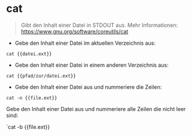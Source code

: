 # cat

> Gibt den Inhalt einer Datei in STDOUT aus.
> Mehr Informationen: <https://www.gnu.org/software/coreutils/cat>

- Gebe den Inhalt einer Datei im aktuellen Verzeichnis aus:

`cat {{datei.ext}}`

- Gebe den Inhalt einer Datei in einem anderen Verzeichnis aus:

`cat {{pfad/zur/datei.ext}}`

- Gebe den Inhalt einer Datei aus und nummeriere die Zeilen:

`cat -n {{file.ext}}`

Gebe den Inhalt einer Datei aus und nummeriere alle Zeilen die nicht leer sind:

`cat -b {{file.ext}}
